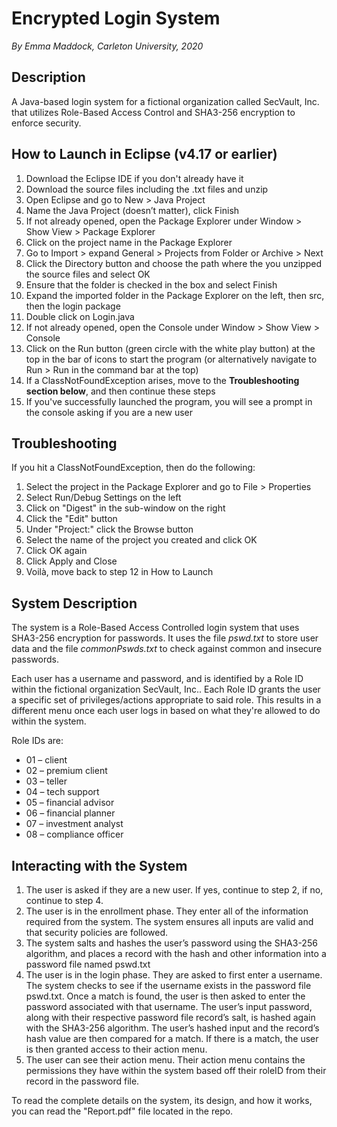 # Encrypted Login System
*By Emma Maddock, Carleton University, 2020*

## Description
A Java-based login system for a fictional organization called SecVault, Inc. that utilizes Role-Based Access Control and SHA3-256 encryption to enforce security.


## How to Launch in Eclipse (v4.17 or earlier)

1. Download the Eclipse IDE if you don't already have it
2. Download the source files including the .txt files and unzip
3. Open Eclipse and go to New > Java Project
4. Name the Java Project (doesn’t matter), click Finish
5. If not already opened, open the Package Explorer under Window > Show View > Package Explorer
6. Click on the project name in the Package Explorer
7. Go to Import > expand General > Projects from Folder or Archive > Next
8. Click the Directory button and choose the path where the you unzipped the source files and select OK
9. Ensure that the folder is checked in the box and select Finish
10. Expand the imported folder in the Package Explorer on the left, then src, then the login package
11. Double click on Login.java
12. If not already opened, open the Console under Window > Show View > Console
13. Click on the Run button (green circle with the white play button) at the top in the bar of icons to start the program (or alternatively navigate to Run > Run in the command bar at the top)
14. If a ClassNotFoundException arises, move to the **Troubleshooting section below**, and then continue these steps
15. If you've successfully launched the program, you will see a prompt in the console asking if you are a new user

## Troubleshooting
If you hit a ClassNotFoundException, then do the following:
1. Select the project in the Package Explorer and go to File > Properties
2. Select Run/Debug Settings on the left
3. Click on "Digest" in the sub-window on the right
4. Click the "Edit" button
5. Under "Project:" click the Browse button
6. Select the name of the project you created and click OK
7. Click OK again
8. Click Apply and Close
9. Voilà, move back to step 12 in How to Launch

## System Description

The system is a Role-Based Access Controlled login system that uses SHA3-256 encryption for passwords.
It uses the file *pswd.txt* to store user data and the file *commonPswds.txt* to check against common and insecure passwords.

Each user has a username and password, and is identified by a Role ID within the fictional organization SecVault, Inc.. Each Role ID grants the user a specific set of privileges/actions appropriate to said role. This results in a different menu once each user logs in based on what they're allowed to do within the system.

Role IDs are:
* 01 – client
* 02 – premium client
* 03 – teller
* 04 – tech support
* 05 – financial advisor
* 06 – financial planner
* 07 – investment analyst
* 08 – compliance officer


## Interacting with the System

1. The user is asked if they are a new user. If yes, continue to step 2, if no, continue to step 4.
2. The user is in the enrollment phase. They enter all of the information required from the system. The
system ensures all inputs are valid and that security policies are followed.
3. The system salts and hashes the user’s password using the SHA3-256 algorithm, and places a record
with the hash and other information into a password file named pswd.txt
4. The user is in the login phase. They are asked to first enter a username. The system checks to see if the username exists in the password file pswd.txt. Once a match is found, the user is then asked to enter the password associated with that username. The user’s input password, along with their respective password file record’s salt, is hashed again with the SHA3-256 algorithm. The user’s hashed input and the record’s hash value are then compared for a match. If there is a match, the user is then granted access to their action menu.
5. The user can see their action menu. Their action menu contains the permissions they have within the system based off their roleID from their record in the password file.

To read the complete details on the system, its design, and how it works, you can read the "Report.pdf" file located in the repo.
